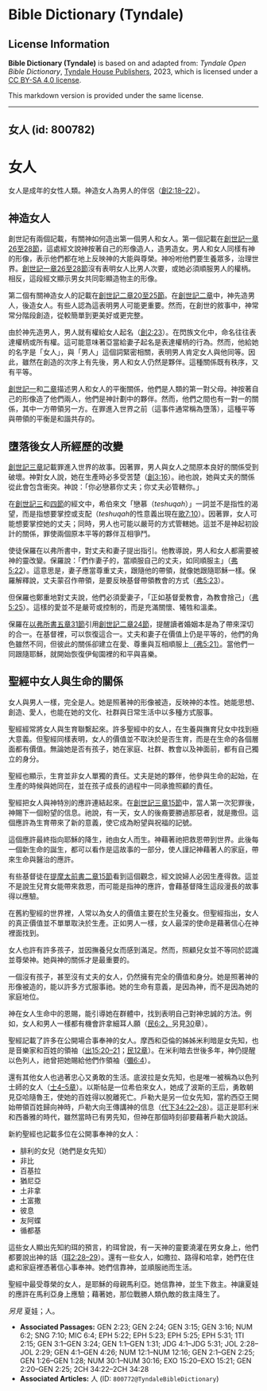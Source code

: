 # Bible Dictionary (Tyndale)

## License Information

**Bible Dictionary (Tyndale)** is based on and adapted from: _Tyndale Open Bible Dictionary_, [Tyndale House Publishers](https://tyndaleopenresources.com/), 2023, which is licensed under a [CC BY-SA 4.0 license](https://creativecommons.org/licenses/by-sa/4.0/legalcode.en).

This markdown version is provided under the same license.



--------------------------------

## 女人 (id: 800782)

女人
==

女人是成年的女性人類。神造女人為男人的伴侶（[創2:18–22](https://ref.ly/Gen2:18-Gen2:22)）。

神造女人
----

創世記有兩個記載，有關神如何造出第一個男人和女人。第一個記載在[創世記一章26至28節](https://ref.ly/Gen1:26-Gen1:28)，這處經文說神按著自己的形像造人，造男造女。男人和女人同樣有神的形像，表示他們都在地上反映神的大能與尊榮。神吩咐他們要生養眾多，治理世界。[創世記一章26至28節](https://ref.ly/Gen1:26-Gen1:28)沒有表明女人比男人次要，或她必須順服男人的權柄。相反，這段經文顯示男女共同彰顯造物主的形像。

第二個有關神造女人的記載在[創世記二章20至25節](https://ref.ly/Gen2:20-Gen2:25)。在[創世記二章](https://ref.ly/Gen2:1-Gen2:25)中，神先造男人，後造女人。有些人認為這表明男人可能更重要。然而，在創世的敘事中，神常常分階段創造，從較簡單到更美好或更完整。

由於神先造男人，男人就有權給女人起名（[創2:23](https://ref.ly/Gen2:23)）。在閃族文化中，命名往往表達權柄或所有權。這可能意味著亞當給妻子起名是表達權柄的行為。然而，他給她的名字是「女人」，與「男人」這個詞緊密相關，表明男人肯定女人與他同等。因此，雖然在創造的次序上有先後，男人和女人仍然是夥伴。這種關係既有秩序，又有平等。

[創世記一](https://ref.ly/Gen1:1-Gen1:31)和[二章](https://ref.ly/Gen2:1-Gen2:25)描述男人和女人的平衡關係，他們是人類的第一對父母。神按著自己的形像造了他們兩人，他們是神計劃中的夥伴。然而，他們之間也有一對一的關係，其中一方帶領另一方。在罪進入世界之前（這事件通常稱為墮落），這種平等與帶領的平衡是和諧共存的。

墮落後女人所經歷的改變
-----------

[創世記三章](https://ref.ly/Gen3:1-Gen3:24)記載罪進入世界的故事。因著罪，男人與女人之間原本良好的關係受到破壞。神對女人說，她在生產時必多受苦楚（[創3:16](https://ref.ly/Gen3:16)）。祂也說，她與丈夫的關係從此會包含衝突。神說：「你必戀慕你丈夫；你丈夫必管轄你。」

在[創世記三](https://ref.ly/Gen3:1-Gen3:24)和[四節](https://ref.ly/Gen4:1-Gen4:26)的經文中，希伯來文「戀慕（*teshuqah*）」一詞並不是指性的渴望，而是指想要掌控或支配（*teshuqah*的性意義出現在[歌7:10](https://ref.ly/Song7:10)）。因著罪，女人可能想要掌控她的丈夫；同時，男人也可能以嚴苛的方式管轄她。這並不是神起初設計的關係，罪使兩個原本平等的夥伴互相爭鬥。

使徒保羅在以弗所書中，對丈夫和妻子提出指引。他教導說，男人和女人都需要被神的靈改變。保羅說：「們作妻子的，當順服自己的丈夫，如同順服主」（[弗5:22](https://ref.ly/Eph5:22)）。這意思是，妻子應當尊重丈夫，跟隨他的帶領，就像她跟隨耶穌一樣。保羅解釋說，丈夫蒙召作帶領，是要反映基督帶領教會的方式（[弗5:23](https://ref.ly/Eph5:23)）。

但保羅也鄭重地對丈夫說，他們必須愛妻子，「正如基督愛教會，為教會捨己」（[弗5:25](https://ref.ly/Eph5:25)）。這樣的愛並不是嚴苛或控制的，而是充滿關懷、犧牲和溫柔。

保羅在[以弗所書五章31節](https://ref.ly/Eph5:31)引用[創世記二章24節](https://ref.ly/Gen2:24)，提醒讀者婚姻本是為了帶來深切的合一。在基督裡，可以恢復這合一。丈夫和妻子在價值上仍是平等的，他們的角色雖然不同，但彼此的關係卻建立在愛、尊重與互相順服上[（弗5:21）](https://ref.ly/Eph5:21)。當他們一同跟隨耶穌，就開始恢復伊甸園裡的和平與喜樂。

聖經中女人與生命的關係
-----------

女人與男人一樣，完全是人。她是照著神的形像被造，反映神的本性。她能思想、創造、愛人，也能在她的文化、社群與日常生活中以多種方式服事。

聖經經常將女人與生育聯繫起來。許多聖經中的女人，在生養與撫育兒女中找到極大意義。但聖經同樣表明，女人的價值並不取決於是否生育，而是在生命的各個層面都有價值。無論她是否有孩子，她在家庭、社群、教會以及神面前，都有自己獨立的身分。

聖經也顯示，生育並非女人單獨的責任。丈夫是她的夥伴，他參與生命的起始，在生產的時候與她同在，並在孩子成長的過程中一同承擔照顧的責任。

聖經把女人與神特別的應許連結起來。在[創世記三章15節](https://ref.ly/Gen3:15)中，當人第一次犯罪後，神賜下一個盼望的信息。祂說，有一天，女人的後裔要勝過那惡者，就是撒但。這個應許為生育帶來了新的意義，使它成為盼望與祝福的記號。

這個應許最終指向耶穌的降生，祂由女人而生。神藉著祂把救恩帶到世界。此後每一個新生命的誕生，都可以看作是這故事的一部分，使人謹記神藉著人的家庭，帶來生命與醫治的應許。

有些基督徒在[提摩太前書二章15節](https://ref.ly/1Tim2:15)看到這個觀念，經文說婦人必因生產得救。這並不是說生兒育女能帶來救恩，而可能是指神的應許，會藉基督降生這段漫長的故事得以應驗。

在舊約聖經的世界裡，人常以為女人的價值主要在於生兒養女。但聖經指出，女人的真正價值並不單單取決於生產。正如男人一樣，女人最深的使命是藉著信心在神裡面找到。

女人也許有許多孩子，並因撫養兒女而感到滿足。然而，照顧兒女並不等同於認識並尊榮神。她與神的關係才是最重要的。

一個沒有孩子，甚至沒有丈夫的女人，仍然擁有完全的價值和身分。她是照著神的形像被造的，能以許多方式服事祂。她的生命有意義，是因為神，而不是因為她的家庭地位。

神在女人生命中的恩賜，能引導她在群體中，找到表明自己對神忠誠的方法。例如，女人和男人一樣都有機會許拿細耳人願（[民6:2，](https://ref.ly/Num6:2)另見[30](https://ref.ly/Num30:1-Num30:16)章）。

聖經記載了許多在公開場合事奉神的女人。摩西和亞倫的姊姊米利暗是女先知，也是音樂家和百姓的領袖（[出15:20–21](https://ref.ly/Exod15:20-Exod15:21)；[民12章](https://ref.ly/Num12:1-Num12:16)）。在米利暗去世後多年，神仍提醒以色列人，祂曾把她賜給他們作領袖（[彌6:4](https://ref.ly/Mic6:4)）。

還有其他女人也過著忠心又勇敢的生活。底波拉是女先知，也是唯一被稱為以色列士師的女人（[士4–5章](https://ref.ly/Judg4:1-Judg5:31)）。以斯帖是一位希伯來女人，她成了波斯的王后，勇敢朝見亞哈隨魯王，使她的百姓得以脫離死亡。戶勒大是另一位女先知，當約西亞王開始帶領百姓歸向神時，戶勒大向王傳講神的信息（[代下34:22–28](https://ref.ly/2Chr34:22-2Chr34:28)）。這正是耶利米和西番雅的時代，雖然當時已有男先知，但神在那個時刻卻要藉著戶勒大說話。

新約聖經也記載多位在公開事奉神的女人：

* 腓利的女兒（她們是女先知）
* 非比
* 百基拉
* 猶尼亞
* 土非拿
* 土富撒
* 彼息
* 友阿蝶
* 循都基

這些女人顯出先知約珥的預言，約珥曾說，有一天神的靈要澆灌在男女身上，他們都要說出神的話（[珥2:28–29](https://ref.ly/Joel2:28-Joel2:29)）。還有一些女人，如撒拉、路得和哈拿，她們在住處和家庭裡憑著信心事奉神。她們信靠神，並順服祂而生活。

聖經中最受尊榮的女人，是耶穌的母親馬利亞。她信靠神，並生下救主。神讓夏娃的應許在馬利亞身上應驗；藉著她，那位戰勝人類仇敵的救主降生了。

*另見* 夏娃；人。

* **Associated Passages:** GEN 2:23; GEN 2:24; GEN 3:15; GEN 3:16; NUM 6:2; SNG 7:10; MIC 6:4; EPH 5:22; EPH 5:23; EPH 5:25; EPH 5:31; 1TI 2:15; GEN 3:1–GEN 3:24; GEN 1:1–GEN 1:31; JDG 4:1–JDG 5:31; JOL 2:28–JOL 2:29; GEN 4:1–GEN 4:26; NUM 12:1–NUM 12:16; GEN 2:1–GEN 2:25; GEN 1:26–GEN 1:28; NUM 30:1–NUM 30:16; EXO 15:20–EXO 15:21; GEN 2:20–GEN 2:25; 2CH 34:22–2CH 34:28
* **Associated Articles:** 人 (ID: `800772@TyndaleBibleDictionary`)

